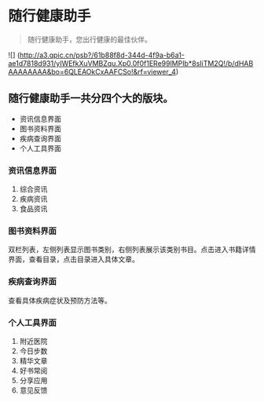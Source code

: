 # 随行健康助手
> 随行健康助手，您出行健康的最佳伙伴。

![] (http://a3.qpic.cn/psb?/61b88f8d-344d-4f9a-b6a1-ae1d7818d931/yIWEfkXuVMBZqu.Xp0.0f0f1ERe99lMPIb*8sIiTM2Q!/b/dHABAAAAAAAA&bo=6QLEAOkCxAAFCSo!&rf=viewer_4)
## 随行健康助手一共分四个大的版块。
- 资讯信息界面
- 图书资料界面
- 疾病查询界面
- 个人工具界面

### 资讯信息界面
1. 综合资讯
2. 疾病资讯
3. 食品资讯

### 图书资料界面
双栏列表，左侧列表显示图书类别，右侧列表展示该类别书目。点击进入书籍详情界面，查看目录，点击目录进入具体文章。

### 疾病查询界面
查看具体疾病症状及预防方法等。

### 个人工具界面
1. 附近医院
2. 今日步数
3. 精华文章
4. 好书常阅
5. 分享应用
6. 意见反馈
